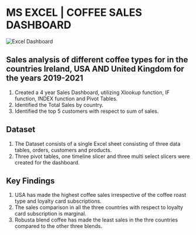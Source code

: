 # MS EXCEL | COFFEE SALES DASHBOARD
![Excel Dashboard](https://github.com/Gokul-Raman-98/MS-Excel-Projects/assets/168402268/89546ee4-8040-4871-90a6-314f3c6fae52)


## Sales analysis of different coffee types for in the countries Ireland, USA AND United Kingdom for the years 2019-2021

1. Created a 4 year Sales Dashboard, utilizing Xlookup function, IF function, INDEX function and Pivot Tables.
2. Identified the Total Sales by country.
3. Identified the top 5 customers with respect to sum of sales. 

## Dataset

1. The Dataset consists of a single Excel sheet consisting of three data tables, orders, customers and products.
2. Three pivot tables, one timeline slicer and three multi select slicers were created for the dashboard.

## Key Findings
1. USA has made the highest coffee sales irrespective of the coffee roast type and loyalty card subscriptions.
2. The sales comparison in all the three countries with respect to loyalty card subscription is marginal.
3. Robusta blend coffee has made the least sales in the thre countries compared to the other three blends.
